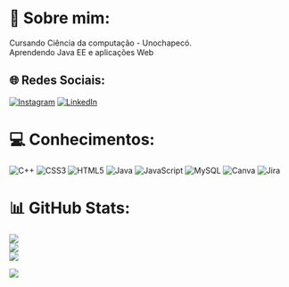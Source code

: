 # 💫 Sobre mim:
Cursando Ciência da computação - Unochapecó.<br>Aprendendo Java EE e aplicações Web


## 🌐 Redes Sociais:
[![Instagram](https://img.shields.io/badge/Instagram-%23E4405F.svg?logo=Instagram&logoColor=white)](https://instagram.com/https://www.instagram.com/pedrohenriqueknebel/) [![LinkedIn](https://img.shields.io/badge/LinkedIn-%230077B5.svg?logo=linkedin&logoColor=white)](https://linkedin.com/in/https://www.linkedin.com/in/pedro-knebel-56653b241/) 

# 💻 Conhecimentos:
![C++](https://img.shields.io/badge/c++-%2300599C.svg?style=for-the-badge&logo=c%2B%2B&logoColor=white) ![CSS3](https://img.shields.io/badge/css3-%231572B6.svg?style=for-the-badge&logo=css3&logoColor=white) ![HTML5](https://img.shields.io/badge/html5-%23E34F26.svg?style=for-the-badge&logo=html5&logoColor=white) ![Java](https://img.shields.io/badge/java-%23ED8B00.svg?style=for-the-badge&logo=java&logoColor=white) ![JavaScript](https://img.shields.io/badge/javascript-%23323330.svg?style=for-the-badge&logo=javascript&logoColor=%23F7DF1E) ![MySQL](https://img.shields.io/badge/mysql-%2300f.svg?style=for-the-badge&logo=mysql&logoColor=white) ![Canva](https://img.shields.io/badge/Canva-%2300C4CC.svg?style=for-the-badge&logo=Canva&logoColor=white) ![Jira](https://img.shields.io/badge/jira-%230A0FFF.svg?style=for-the-badge&logo=jira&logoColor=white)
# 📊 GitHub Stats:
![](https://github-readme-stats.vercel.app/api?username=pedrokne&theme=dark&hide_border=false&include_all_commits=false&count_private=false)<br/>
![](https://github-readme-streak-stats.herokuapp.com/?user=pedrokne&theme=dark&hide_border=false)<br/>
![](https://github-readme-stats.vercel.app/api/top-langs/?username=pedrokne&theme=dark&hide_border=false&include_all_commits=false&count_private=false&layout=compact)

[![](https://visitcount.itsvg.in/api?id=pedrokne&icon=2&color=1)](https://visitcount.itsvg.in)

<!-- Proudly created with GPRM ( https://gprm.itsvg.in ) -->
